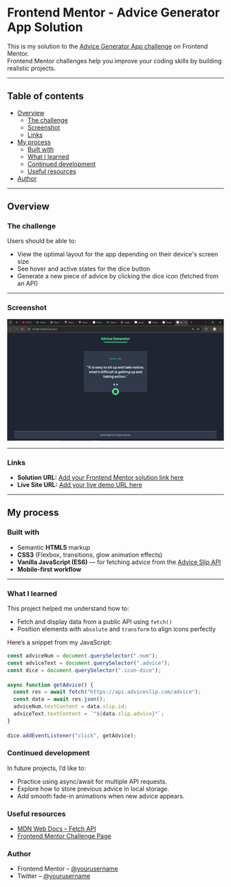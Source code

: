 # Frontend Mentor - Advice Generator App Solution

This is my solution to the [Advice Generator App challenge](https://www.frontendmentor.io/challenges/advice-generator-app-QdUG-13db) on Frontend Mentor.  
Frontend Mentor challenges help you improve your coding skills by building realistic projects.

---

## Table of contents

- [Overview](#overview)
  - [The challenge](#the-challenge)
  - [Screenshot](#screenshot)
  - [Links](#links)
- [My process](#my-process)
  - [Built with](#built-with)
  - [What I learned](#what-i-learned)
  - [Continued development](#continued-development)
  - [Useful resources](#useful-resources)
- [Author](#author)

---

## Overview

### The challenge

Users should be able to:

- View the optimal layout for the app depending on their device's screen size  
- See hover and active states for the dice button  
- Generate a new piece of advice by clicking the dice icon (fetched from an API)

---

### Screenshot

![Advice Generator App Screenshot](./design/desktop.JPG)

---

### Links

- **Solution URL:** [Add your Frontend Mentor solution link here](#)
- **Live Site URL:** [Add your live demo URL here](#)

---

## My process

### Built with

- Semantic **HTML5** markup  
- **CSS3** (Flexbox, transitions, glow animation effects)  
- **Vanilla JavaScript (ES6)** — for fetching advice from the [Advice Slip API](https://api.adviceslip.com/advice)  
- **Mobile-first workflow**

---

### What I learned

This project helped me understand how to:

- Fetch and display data from a public API using `fetch()`  
- Position elements with `absolute` and `transform` to align icons perfectly  

Here’s a snippet from my JavaScript:

```js
const adviceNum = document.querySelector(".num");
const adviceText = document.querySelector(".advice");
const dice = document.querySelector(".icon-dice");

async function getAdvice() {
  const res = await fetch("https://api.adviceslip.com/advice");
  const data = await res.json();
  adviceNum.textContent = data.slip.id;
  adviceText.textContent = `"${data.slip.advice}"`;
}

dice.addEventListener("click", getAdvice);
```

### Continued development
In future projects, I’d like to:
- Practice using async/await for multiple API requests.
- Explore how to store previous advice in local storage.
- Add smooth fade-in animations when new advice appears.

### Useful resources
- [MDN Web Docs – Fetch API](https://developer.mozilla.org/en-US/docs/Web/API/Fetch_API)
- [Frontend Mentor Challenge Page](https://www.frontendmentor.io/challenges/advice-generator-app-QdUG-13db)

### Author

- Frontend Mentor – [@yourusername](https://www.frontendmentor.io/profile/yourusername)
- Twitter – [@yourusername](https://www.twitter.com/yourusername)
